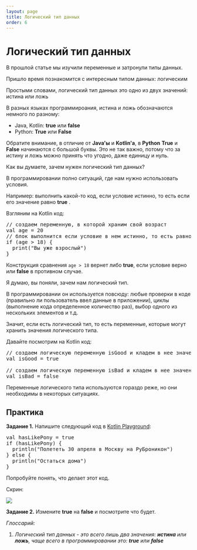 ```yaml
---
layout: page
title: Логический тип данных
order: 6
---
```


# Логический тип данных

В прошлой статье мы изучили переменные и затронули типы данных.

Пришло время познакомится с интересным типом данных: логическим

Простыми словами, логический тип данных это одно из двух значений: истина или ложь

В разных языках программироания, истина и ложь обозначаются немного по разному:

- Java, Kotlin: **true** или **false**
- Python: **True** или **False**

Обратите внимание, в отличие от **Java'ы** и **Kotlin'а**, в **Python** **True** и **False** начинаются с большой буквы.
Это не так важно, потому что за истину и ложь можно принять что угодно, даже единицу и нуль.

Как вы думаете, зачем нужен логический тип данных?

В программировании полно ситуаций, где нам нужно использовать условия.

Например: выполнить какой-то код, если условие истинно, то есть если его значение равно **true** .

Взгляним на Kotlin код:

<pre class="prettyprint lang-kotlin">
// создаем переменную, в которой храним свой возраст
val age = 20
// блок выполнится если условие в нем истинно, то есть равно true
if (age > 18) {
  print("Вы уже взрослый")
}
</pre>

Конструкция сравнения <code>age > 18</code> вернет либо **true**, если условие верно или **false** в противном случае.

Я думаю, вы поняли, зачем нам логический тип.

В программировании он используется повсюду: любые проверки в коде (правильно ли пользователь ввел данные в приложении), циклы (выполнение кода определенное количество раз), выбор одного из нескольких элементов и т.д.

Значит, если есть логический тип, то есть переменные, которые могут хранить значения логического типа.

Давайте посмотрим на Kotlin код:

<pre class="prettyprint lang-kotlin">
// создаем логическую переменную isGood и кладем в нее значение true
val isGood = true

// создаем логическую переменную isBad и кладем в нее значение false
val isBad = false
</pre>

Переменные логического типа используются гораздо реже, но они необходимы в некоторых ситуациях.

## Практика

**Задание 1.** Напишите следующий код в <a href="https://play.kotlinlang.org/" class="markdown-link">Kotlin Playground</a>:

<pre class="prettyprint lang-kotlin">
val hasLikePony = true
if (hasLikePony) {
  println("Полететь 30 апреля в Москву на РуБроникон")
} else {
  println("Остаться дома")
}
</pre>

Попробуйте понять, что делает этот код.

Скрин:

<img src="/basics/logic_datatype/img1.png" />

**Задание 2.** Измените **true** на **false** и посмотрите что будет.

*Глоссарий:*

1. <i>Логический тип данных - это всего лишь два значения: **истина** или **ложь**, чаще всего в программировании это: **true** или **false**</i>